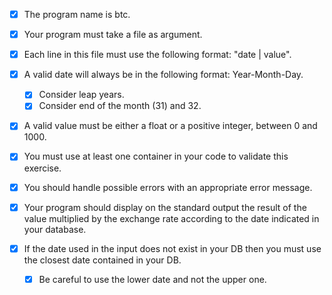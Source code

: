 -   [x] The program name is btc.
-   [x] Your program must take a file as argument.
-   [x] Each line in this file must use the following format: "date | value".
-   [x] A valid date will always be in the following format: Year-Month-Day.
    -   [x] Consider leap years.
    -   [x] Consider end of the month (31) and 32.
-   [x] A valid value must be either a float or a positive integer, between 0 and 1000.
-   [x] You must use at least one container in your code to validate this exercise.
-   [x] You should handle possible errors with an appropriate error message.
-   [x] Your program should display on the standard output the result of the value multiplied by the exchange rate according to the date indicated in your database.
-   [x] If the date used in the input does not exist in your DB then you must use the closest date contained in your DB.

    -   [x] Be careful to use the lower date and not the upper one.

